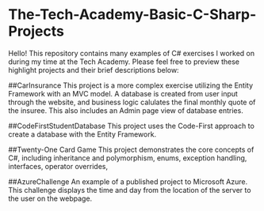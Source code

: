 # The-Tech-Academy-Basic-C-Sharp-Projects

Hello! This repository contains many examples of C# exercises I worked on during my time at the Tech Academy. Please feel free to preview these highlight projects and their brief descriptions below:

##CarInsurance
This project is a more complex exercise utilizing the Entity Framework with an MVC model. A database is created from user input through the website, and business logic calulates the final monthly quote of the insuree. This also includes an Admin page view of database entries.

##CodeFirstStudentDatabase
This project uses the Code-First approach to create a database with the Entity Framework.

##Twenty-One Card Game
This project demonstrates the core concepts of C#, including inheritance and polymorphism, enums, exception handling, interfaces, operator overrides,

##AzureChallenge
An example of a published project to Microsoft Azure. This challenge displays the time and day from the location of the server to the user on the webpage.
